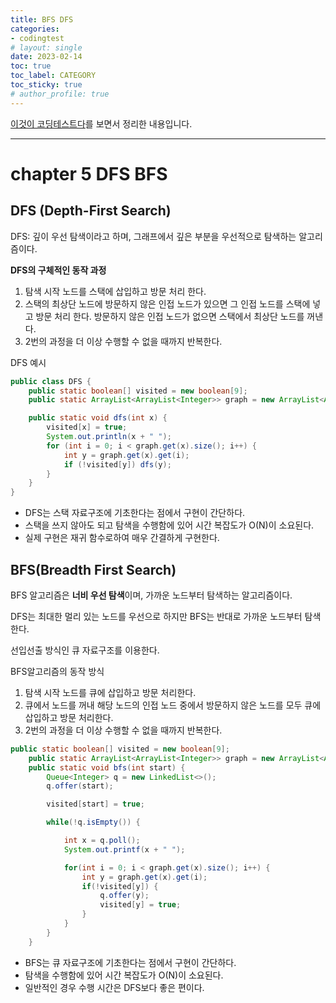 ```yaml
---
title: BFS DFS
categories:
- codingtest
# layout: single
date: 2023-02-14
toc: true
toc_label: CATEGORY
toc_sticky: true
# author_profile: true
---
```

[이것이 코딩테스트다](https://github.com/ndb796/python-for-coding-test)를 보면서 정리한 내용입니다.

---

# chapter 5 DFS BFS

## DFS (Depth-First Search)

DFS: 깊이 우선 탐색이라고 하며, 그래프에서 깊은 부분을 우선적으로 탐색하는 알고리즘이다.

**DFS의 구체적인 동작 과정**

1. 탐색 시작 노드를 스택에 삽입하고 방문 처리 한다.
2. 스택의 최상단 노드에 방문하지 않은 인접 노드가 있으면 그 인접 노드를 스택에 넣고 방문 처리 한다. 방문하지 않은 인접 노드가 없으면 스택에서 최상단 노드를 꺼낸다.
3. 2번의 과정을 더 이상 수행할 수 없을 때까지 반복한다.

DFS 예시

```java
public class DFS {
    public static boolean[] visited = new boolean[9];
    public static ArrayList<ArrayList<Integer>> graph = new ArrayList<ArrayList<Integer>>();

    public static void dfs(int x) {
        visited[x] = true;
        System.out.println(x + " ");
        for (int i = 0; i < graph.get(x).size(); i++) {
            int y = graph.get(x).get(i);
            if (!visited[y]) dfs(y);
        }
    }
}
```

- DFS는 스택 자료구조에 기초한다는 점에서 구현이 간단하다.
- 스택을 쓰지 않아도 되고 탐색을 수행함에 있어 시간 복잡도가 O(N)이 소요된다.
- 실제 구현은 재귀 함수로하여 매우 간결하게 구현한다.

## BFS(Breadth First Search)

BFS 알고리즘은 **너비 우선 탐색**이며, 가까운 노드부터 탐색하는 알고리즘이다.

DFS는 최대한 멀리 있는 노드를 우선으로 하지만 BFS는 반대로 가까운 노드부터 탐색한다.

선입선출 방식인 큐 자료구조를 이용한다. 

BFS알고리즘의 동작 방식

1. 탐색 시작 노드를 큐에 삽입하고 방문 처리한다.
2. 큐에서 노드를 꺼내 해당 노드의 인접 노드 중에서 방문하지 않은 노드를 모두 큐에 삽입하고 방문 처리한다.
3. 2번의 과정을 더 이상 수행할 수 없을 때까지 반복한다.

```java
public static boolean[] visited = new boolean[9];
    public static ArrayList<ArrayList<Integer>> graph = new ArrayList<ArrayList<Integer>>();
    public static void bfs(int start) {
        Queue<Integer> q = new LinkedList<>();
        q.offer(start);

        visited[start] = true;

        while(!q.isEmpty()) {

            int x = q.poll();
            System.out.printf(x + " ");

            for(int i = 0; i < graph.get(x).size(); i++) {
                int y = graph.get(x).get(i);
                if(!visited[y]) {
                    q.offer(y);
                    visited[y] = true;
                }
            }
        }
    }
```

- BFS는 큐 자료구조에 기초한다는 점에서 구현이 간단하다.
- 탐색을 수행함에 있어 시간 복잡도가 O(N)이 소요된다.
- 일반적인 경우 수행 시간은 DFS보다 좋은 편이다.